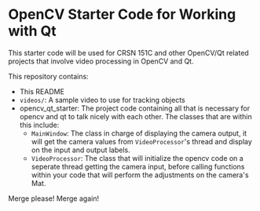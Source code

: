 # OpenCV Starter Code for Working with Qt
This starter code will be used for CRSN 151C and other OpenCV/Qt related projects that involve video processing in OpenCV and Qt.
	
This repository contains:
* This README
* `videos/`: A sample video to use for tracking objects
* opencv_qt_starter: The project code containing all that is necessary for opencv and qt to talk nicely with each other. The classes that are within this include:
    * `MainWindow`: The class in charge of displaying the camera output, it will get the camera values from `VideoProcessor`'s thread and display on the input and output labels.
    * `VideoProcessor`: The class that will initialize the opencv code on a seperate thread getting the camera input, before calling functions within your code that will perform the adjustments on the camera's Mat.

Merge please!
Merge again!
